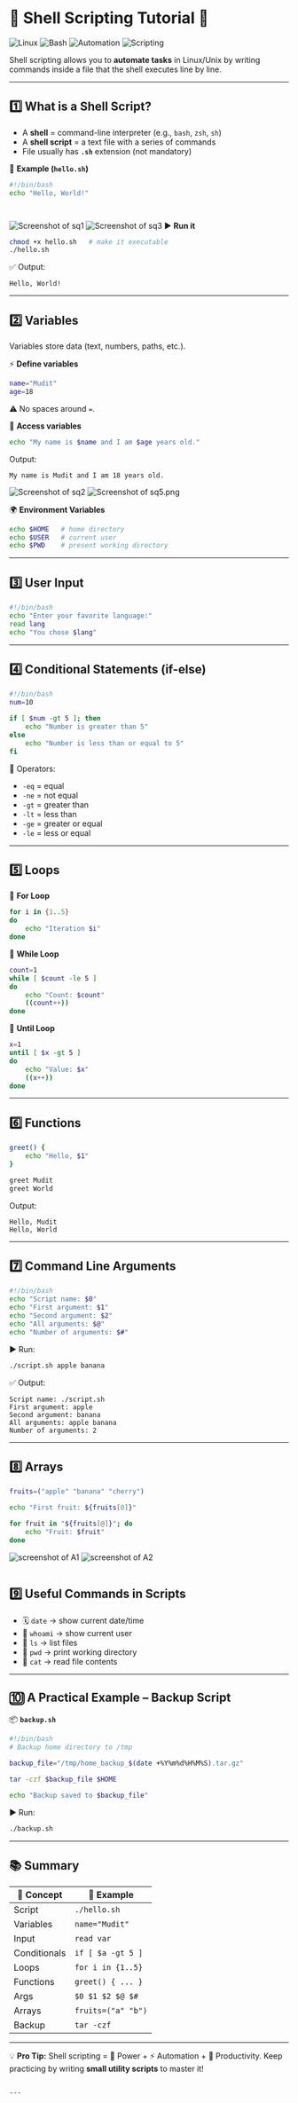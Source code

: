 # 🐚 Shell Scripting Tutorial 🚀

![Linux](https://img.shields.io/badge/Linux-333?style=for-the-badge&logo=linux&logoColor=FCC624) 
![Bash](https://img.shields.io/badge/Bash-121011?style=for-the-badge&logo=gnubash&logoColor=white) 
![Automation](https://img.shields.io/badge/Automation-2C8EBB?style=for-the-badge&logo=fastapi&logoColor=white) 
![Scripting](https://img.shields.io/badge/Scripting-FF6F00?style=for-the-badge&logo=codefactor&logoColor=white)

Shell scripting allows you to **automate tasks** in Linux/Unix by writing commands inside a file that the shell executes line by line.  

---

## 1️⃣ What is a Shell Script?

- A **shell** = command-line interpreter (e.g., `bash`, `zsh`, `sh`)  
- A **shell script** = a text file with a series of commands  
- File usually has **`.sh`** extension (not mandatory)  

📄 **Example (`hello.sh`)**  
```bash
#!/bin/bash
echo "Hello, World!"




````
![Screenshot of sq1](sq1.png)
![Screenshot of sq3](sq3.png)
▶️ **Run it**

```bash
chmod +x hello.sh   # make it executable
./hello.sh
```

✅ Output:

```
Hello, World!
```

---

## 2️⃣ Variables

Variables store data (text, numbers, paths, etc.).

⚡ **Define variables**

```bash
name="Mudit"
age=18
```

⚠️ No spaces around `=`.

🔎 **Access variables**

```bash
echo "My name is $name and I am $age years old."
```

Output:

```
My name is Mudit and I am 18 years old.
```

![Screenshot of sq2](sq2.png)
![Screenshot of sq5.png](sq5.png)

🌍 **Environment Variables**

```bash
echo $HOME   # home directory
echo $USER   # current user
echo $PWD    # present working directory
```

---

## 3️⃣ User Input

```bash
#!/bin/bash
echo "Enter your favorite language:"
read lang
echo "You chose $lang"
```

---

## 4️⃣ Conditional Statements (if-else)

```bash
#!/bin/bash
num=10

if [ $num -gt 5 ]; then
    echo "Number is greater than 5"
else
    echo "Number is less than or equal to 5"
fi
```

🧮 Operators:

* `-eq` = equal
* `-ne` = not equal
* `-gt` = greater than
* `-lt` = less than
* `-ge` = greater or equal
* `-le` = less or equal

---

## 5️⃣ Loops

🔁 **For Loop**

```bash
for i in {1..5}
do
    echo "Iteration $i"
done
```

🔁 **While Loop**

```bash
count=1
while [ $count -le 5 ]
do
    echo "Count: $count"
    ((count++))
done
```

🔁 **Until Loop**

```bash
x=1
until [ $x -gt 5 ]
do
    echo "Value: $x"
    ((x++))
done
```

---

## 6️⃣ Functions

```bash
greet() {
    echo "Hello, $1"
}

greet Mudit
greet World
```

Output:

```
Hello, Mudit
Hello, World
```

---

## 7️⃣ Command Line Arguments

```bash
#!/bin/bash
echo "Script name: $0"
echo "First argument: $1"
echo "Second argument: $2"
echo "All arguments: $@"
echo "Number of arguments: $#"
```

▶️ Run:

```bash
./script.sh apple banana
```

✅ Output:

```
Script name: ./script.sh
First argument: apple
Second argument: banana
All arguments: apple banana
Number of arguments: 2
```

---

## 8️⃣ Arrays

```bash
fruits=("apple" "banana" "cherry")

echo "First fruit: ${fruits[0]}"

for fruit in "${fruits[@]}"; do
    echo "Fruit: $fruit"
done
```
![screenshot of A1](A1.png)
![screenshot of A2](A2.png)
```

```

## 9️⃣ Useful Commands in Scripts

* 🗓️ `date` → show current date/time
* 👤 `whoami` → show current user
* 📂 `ls` → list files
* 📍 `pwd` → print working directory
* 📖 `cat` → read file contents

---

## 🔟 A Practical Example – Backup Script

📦 **`backup.sh`**

```bash
#!/bin/bash
# Backup home directory to /tmp

backup_file="/tmp/home_backup_$(date +%Y%m%d%H%M%S).tar.gz"

tar -czf $backup_file $HOME

echo "Backup saved to $backup_file"
```

▶️ Run:

```bash
./backup.sh
```

---

## 📚 Summary

| 🔑 Concept   | 📜 Example         |
| ------------ | ------------------ |
| Script       | `./hello.sh`       |
| Variables    | `name="Mudit"`     |
| Input        | `read var`         |
| Conditionals | `if [ $a -gt 5 ]`  |
| Loops        | `for i in {1..5}`  |
| Functions    | `greet() { ... }`  |
| Args         | `$0 $1 $2 $@ $#`   |
| Arrays       | `fruits=("a" "b")` |
| Backup       | `tar -czf`         |

---

💡 **Pro Tip:** Shell scripting = 💪 Power + ⚡ Automation + 🚀 Productivity.
Keep practicing by writing **small utility scripts** to master it!

```

---

```





